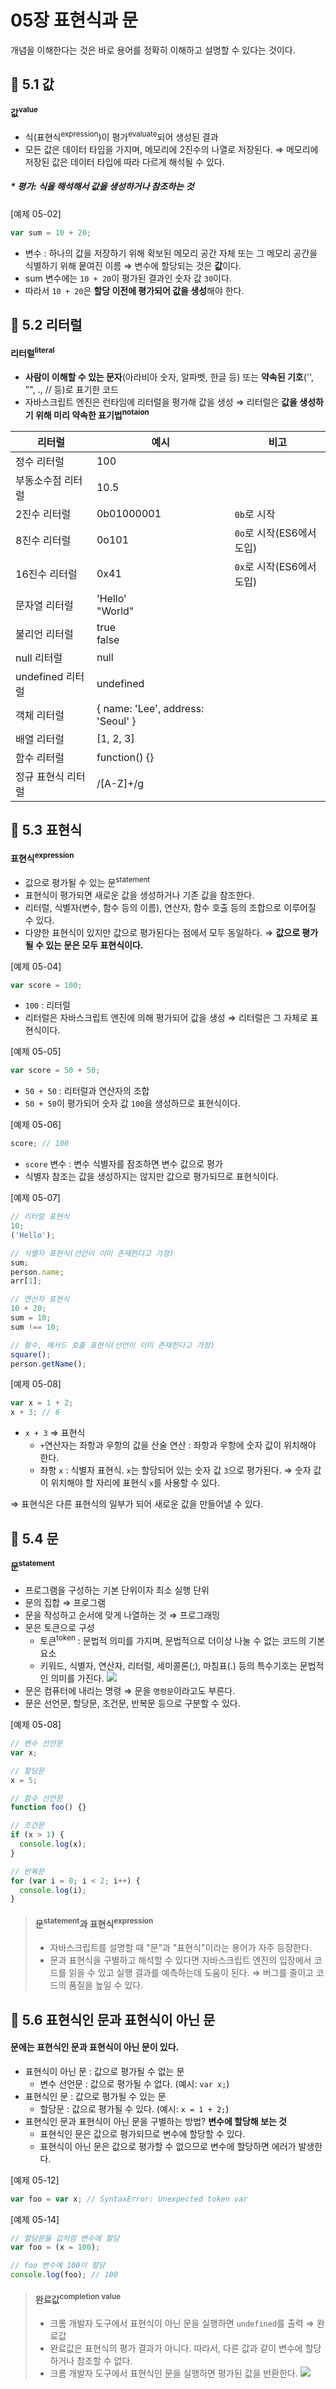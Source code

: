 # 05장 표현식과 문

개념을 이해한다는 것은 바로 용어를 정확히 이해하고 설명할 수 있다는 것이다.

## 📂 5.1 값

#### 값<sup>value</sup>

- 식(표현식<sup>expression</sup>)이 평가<sup>evaluate</sup>되어 생성된 결과
- 모든 값은 데이터 타입을 가지며, 메모리에 2진수의 나열로 저장된다.
  ⇒ 메모리에 저장된 값은 데이터 타입에 따라 다르게 해석될 수 있다.

##### \* 평가: 식을 해석해서 값을 생성하거나 참조하는 것

[예제 05-02]

```javascript
var sum = 10 + 20;
```

- 변수 : 하나의 값을 저장하기 위해 확보된 메모리 공간 자체 또는 그 메모리 공간을 식별하기 위해 뭍여진 이름
  ⇒ 변수에 할당되는 것은 **값**이다.
- sum 변수에는 `10 + 20`이 평가된 결과인 숫자 값 `30`이다.
- 따라서 `10 + 20`은 **할당 이전에 평가되어 값을 생성**해야 한다.

## 📂 5.2 리터럴

#### 리터럴<sup>literal</sup>

- **사람이 이해할 수 있는 문자**(아라비아 숫자, 알파벳, 한글 등) 또는 **약속된 기호**('', "", ., // 등)로 표기한 코드
- 자바스크립트 엔진은 런타임에 리터럴을 평가해 값을 생성
  ⇒ 리터럴은 **값을 생성하기 위해 미리 약속한 표기법<sup>notaion</sup>**

| 리터럴             | 예시                              | 비고                      |
| ------------------ | --------------------------------- | ------------------------- |
| 정수 리터럴        | 100                               |                           |
| 부동소수점 리터럴  | 10.5                              |                           |
| 2진수 리터럴       | 0b01000001                        | `0b`로 시작               |
| 8진수 리터럴       | 0o101                             | `0o`로 시작(ES6에서 도입) |
| 16진수 리터럴      | 0x41                              | `0x`로 시작(ES6에서 도입) |
| 문자열 리터럴      | 'Hello'<br/> "World"              |                           |
| 불리언 리터럴      | true<br/> false                   |                           |
| null 리터럴        | null                              |                           |
| undefined 리터럴   | undefined                         |                           |
| 객체 리터럴        | { name: 'Lee', address: 'Seoul' } |                           |
| 배열 리터럴        | [1, 2, 3]                         |                           |
| 함수 리터럴        | function() {}                     |                           |
| 정규 표현식 리터럴 | /[A-Z]+/g                         |                           |

## 📂 5.3 표현식

#### 표현식<sup>expression</sup>

- 값으로 평가될 수 있는 문<sup>statement</sup>
- 표현식이 평가되면 새로운 값을 생성하거나 기존 값을 참조한다.
- 리터럴, 식별자(변수, 함수 등의 이름), 연산자, 함수 호출 등의 조합으로 이루어질 수 있다.
- 다양한 표현식이 있지만 값으로 평가된다는 점에서 모두 동일하다.
  ⇒ **값으로 평가될 수 있는 문은 모두 표현식이다.**

[예제 05-04]

```javascript
var score = 100;
```

- `100` : 리터럴
- 리터럴은 자바스크립트 엔진에 의해 평가되어 값을 생성
  ⇒ 리터럴은 그 자체로 표현식이다.

[예제 05-05]

```javascript
var score = 50 + 50;
```

- `50 + 50` : 리터럴과 연산자의 조합
- `50 + 50`이 평가되어 숫자 값 `100`을 생성하므로 표현식이다.

[예제 05-06]

```javascript
score; // 100
```

- `score` 변수 : 변수 식별자를 잠조하면 변수 값으로 평가
- 식별자 참조는 값을 생성하지는 않지만 값으로 평가되므로 표현식이다.

[예제 05-07]

```javascript
// 리터럴 표현식
10;
('Hello');

// 식별자 표현식(선언이 이미 존재한다고 가정)
sum;
person.name;
arr[1];

// 연산자 표현식
10 + 20;
sum = 10;
sum !== 10;

// 함수, 메서드 호출 표현식(선언이 이미 존재한다고 가정)
square();
person.getName();
```

[예제 05-08]

```javascript
var x = 1 + 2;
x + 3; // 6
```

- `x + 3` ⇒ 표현식
  - `+`연산자는 좌항과 우항의 값을 산술 연산 : 좌항과 우항에 숫자 값이 위치해야 한다.
  - 좌항 `x` : 식별자 표현식. `x`는 할당되어 있는 숫자 값 `3`으로 평가된다.
    ⇒ 숫자 값이 위치해야 할 자리에 표현식 `x`를 사용할 수 있다.

⇒ 표현식은 다른 표현식의 일부가 되어 새로운 값을 만들어낼 수 있다.

## 📂 5.4 문

#### 문<sup>statement</sup>

- 프로그램을 구성하는 기본 단위이자 최소 실행 단위
- 문의 집합 ⇒ 프로그램
- 문을 작성하고 순서에 맞게 나열하는 것 ⇒ 프로그래밍
- 문은 토큰으로 구성
  - 토큰<sup>token</sup> : 문법적 의미를 가지며, 문법적으로 더이상 나눌 수 없는 코드의 기본 요소
  - 키워드, 식별자, 연산자, 리터럴, 세미콜론(;), 마침표(.) 등의 특수기호는 문법적인 의미를 가진다.
    ![](https://i.imgur.com/hEDEFkI.png)
- 문은 컴퓨터에 내리는 명령 ⇒ 문을 `명령문`이라고도 부른다.
- 문은 선언문, 할당문, 조건문, 반복문 등으로 구분할 수 있다.

[예제 05-08]

```javascript
// 변수 선언문
var x;

// 할당문
x = 5;

// 함수 선언문
function foo() {}

// 조건문
if (x > 1) {
  console.log(x);
}

// 반복문
for (var i = 0; i < 2; i++) {
  console.log(i);
}
```

> #### 문<sup>statement</sup>과 표현식<sup>expression</sup>
>
> - 자바스크립트를 설명할 때 "문"과 "표현식"이라는 용어가 자주 등장한다.
> - 문과 표현식을 구별하고 해석할 수 있다면 자바스크립트 엔진의 입장에서 코드를 읽을 수 있고 실행 결과를 예측하는데 도움이 된다.
>   ⇒ 버그를 줄이고 코드의 품질을 높일 수 있다.

## 📂 5.6 표현식인 문과 표현식이 아닌 문

#### 문에는 표현식인 문과 표현식이 아닌 문이 있다.

- 표현식이 아닌 문 : 값으로 평가될 수 없는 문
  - 변수 선언문 : 값으로 평가될 수 없다. (예시: `var x;`)
- 표현식인 문 : 값으로 평가될 수 있는 문
  - 할당문 : 값으로 평가될 수 있다. (예시: `x = 1 + 2;`)
- 표현식인 문과 표현식이 아닌 문을 구별하는 방법? **변수에 할당해 보는 것**
  - 표현식인 문은 값으로 평가되므로 변수에 할당할 수 있다.
  - 표현식이 아닌 문은 값으로 평가할 수 없으므로 변수에 할당하면 에러가 발생한다.

[예제 05-12]

```javascript
var foo = var x; // SyntaxError: Unexpected token var
```

[예제 05-14]

```javascript
// 할당문을 값처럼 변수에 할당
var foo = (x = 100);

// foo 변수에 100이 할당
console.log(foo); // 100
```

> #### 완료값<sup>completion value</sup>
>
> - 크롬 개발자 도구에서 표현식이 아닌 문을 실행하면 `undefined`를 출력 ⇒ 완료값
> - 완료값은 표현식의 평가 결과가 아니다. 따라서, 다른 값과 같이 변수에 할당하거나 참조할 수 없다.
> - 크롬 개발자 도구에서 표현식인 문을 실행하면 평가된 값을 반환한다.
>   ![](https://i.imgur.com/bneUCep.png)
